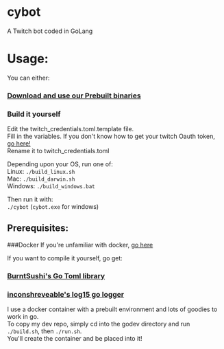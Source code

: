 # cybot
A Twitch bot coded in GoLang

# Usage:

You can either:
### [Download and use our Prebuilt binaries](https://github.com/CyborgShadow/cybot/releases)

### Build it yourself

Edit the twitch_credentials.toml.template file.  
Fill in the variables. If you don't know how to get your twitch Oauth token, [go here!](http://www.twitchapps.com/tmi/)  
Rename it to twitch_credentials.toml  

Depending upon your OS, run one of:  
Linux: `./build_linux.sh`  
Mac: `./build_darwin.sh`  
Windows: `./build_windows.bat`  

Then run it with:  
`./cybot` (`cybot.exe` for windows)  


## Prerequisites:

###Docker 
If you're unfamiliar with docker, [go here](https://docs.docker.com/engine/installation/)

If you want to compile it yourself, go get:  

### [BurntSushi's Go Toml library](https://github.com/BurntSushi/toml/)
### [inconshreveable's log15 go logger](https://github.com/inconshreveable/log15)

I use a docker container with a prebuilt environment and lots of goodies to work in go.  
To copy my dev repo, simply cd into the godev directory and run `./build.sh`, then `./run.sh`.  
You'll create the container and be placed into it!

